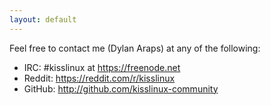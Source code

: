 ```yaml
---
layout: default
---
```


Feel free to contact me (Dylan Araps) at any of the following:

*   IRC:    #kisslinux at https://freenode.net
*   Reddit: <https://reddit.com/r/kisslinux>
*   GitHub: <http://github.com/kisslinux-community>
